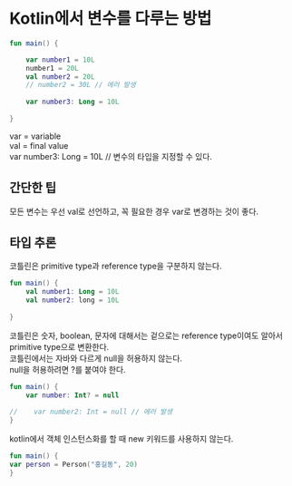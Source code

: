 # Kotlin에서 변수를 다루는 방법

```kotlin
fun main() {

    var number1 = 10L
    number1 = 20L
    val number2 = 20L
    // number2 = 30L // 에러 발생
    
    var number3: Long = 10L
    
}
```

var = variable </br>
val = final value </br>
var number3: Long = 10L // 변수의 타입을 지정할 수 있다. </br>

## 간단한 팁 
모든 변수는 우선 val로 선언하고, 꼭 필요한 경우 var로 변경하는 것이 좋다. </br>

## 타입 추론
코틀린은 primitive type과 reference type을 구분하지 않는다. </br>

```kotlin
fun main() {
    val number1: Long = 10L
    val number2: long = 10L
    
}
```
코틀린은 숫자, boolean, 문자에 대해서는 겉으로는 reference type이여도 알아서 primitive type으로 변환한다. </br>
코틀린에서는 자바와 다르게 null을 허용하지 않는다. </br>
null을 허용하려면 ?를 붙여야 한다. </br>

```kotlin
fun main() {
    var number: Int? = null
    
//    var number2: Int = null // 에러 발생
}
```

kotlin에서 객체 인스턴스화를 할 때 new 키워드를 사용하지 않는다. </br>

```kotlin
fun main() {
var person = Person("홍길동", 20)
}
```

